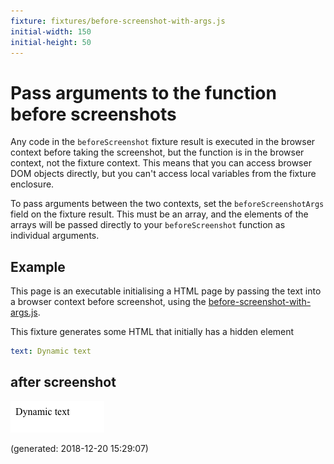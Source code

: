 ```yaml
---
fixture: fixtures/before-screenshot-with-args.js
initial-width: 150
initial-height: 50
---
```


# Pass arguments to the function before screenshots 

Any code in the `beforeScreenshot` fixture result is executed in the browser context before taking the screenshot,
but the function is in the browser context, not the fixture context. This means that you can access browser DOM objects directly, but you can't access local variables from the fixture enclosure.

To pass arguments between the two contexts, set the `beforeScreenshotArgs` field on the fixture result. This
must be an array, and the elements of the arrays will be passed directly to your  `beforeScreenshot` function as individual arguments. 

## Example

This page is an executable initialising a HTML page by passing the text into a browser context before screenshot, using the
[before-screenshot-with-args.js](fixtures/before-screenshot-with-args.js).

This fixture generates some HTML that initially has a hidden element

~~~yaml example="after screenshot"
text: Dynamic text
~~~




## after screenshot

![after screenshot](afterscreenshot-3748bcea-8b74-455c-85cb-81f1f70917bb.png)

(generated: 2018-12-20 15:29:07)



